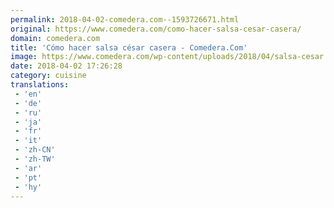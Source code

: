 ```yaml
---
permalink: 2018-04-02-comedera.com--1593726671.html
original: https://www.comedera.com/como-hacer-salsa-cesar-casera/
domain: comedera.com
title: 'Cómo hacer salsa césar casera - Comedera.Com'
image: https://www.comedera.com/wp-content/uploads/2018/04/salsa-cesar.jpg
date: 2018-04-02 17:26:28
category: cuisine
translations: 
 - 'en'
 - 'de'
 - 'ru'
 - 'ja'
 - 'fr'
 - 'it'
 - 'zh-CN'
 - 'zh-TW'
 - 'ar'
 - 'pt'
 - 'hy'
---
```


